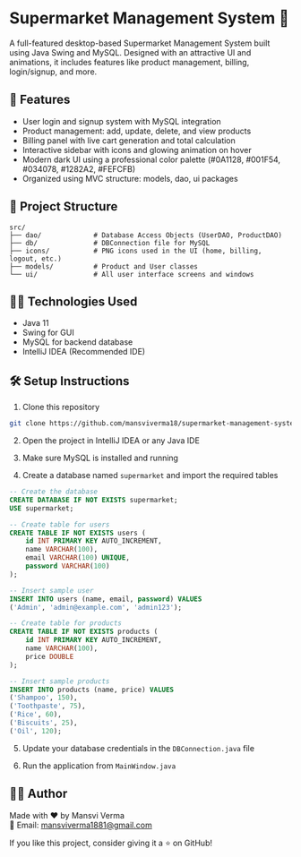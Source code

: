 # Supermarket Management System 🛒

A full-featured desktop-based Supermarket Management System built using Java Swing and MySQL. Designed with an attractive UI and animations, it includes features like product management, billing, login/signup, and more.

## 🚀 Features

- User login and signup system with MySQL integration
- Product management: add, update, delete, and view products
- Billing panel with live cart generation and total calculation
- Interactive sidebar with icons and glowing animation on hover
- Modern dark UI using a professional color palette (#0A1128, #001F54, #034078, #1282A2, #FEFCFB)
- Organized using MVC structure: models, dao, ui packages

## 📂 Project Structure

```
src/
├── dao/             # Database Access Objects (UserDAO, ProductDAO)
├── db/              # DBConnection file for MySQL
├── icons/           # PNG icons used in the UI (home, billing, logout, etc.)
├── models/          # Product and User classes
└── ui/              # All user interface screens and windows
```

## 🧑‍💻 Technologies Used

- Java 11
- Swing for GUI
- MySQL for backend database
- IntelliJ IDEA (Recommended IDE)


## 🛠️ Setup Instructions

1. Clone this repository
```bash
git clone https://github.com/mansviverma18/supermarket-management-system.git
```

2. Open the project in IntelliJ IDEA or any Java IDE

3. Make sure MySQL is installed and running

4. Create a database named `supermarket` and import the required tables

```sql
-- Create the database
CREATE DATABASE IF NOT EXISTS supermarket;
USE supermarket;

-- Create table for users
CREATE TABLE IF NOT EXISTS users (
    id INT PRIMARY KEY AUTO_INCREMENT,
    name VARCHAR(100),
    email VARCHAR(100) UNIQUE,
    password VARCHAR(100)
);

-- Insert sample user
INSERT INTO users (name, email, password) VALUES
('Admin', 'admin@example.com', 'admin123');

-- Create table for products
CREATE TABLE IF NOT EXISTS products (
    id INT PRIMARY KEY AUTO_INCREMENT,
    name VARCHAR(100),
    price DOUBLE
);

-- Insert sample products
INSERT INTO products (name, price) VALUES
('Shampoo', 150),
('Toothpaste', 75),
('Rice', 60),
('Biscuits', 25),
('Oil', 120);
```

5. Update your database credentials in the `DBConnection.java` file

6. Run the application from `MainWindow.java`

## 🙋‍♀️ Author

Made with ❤️ by Mansvi Verma  
📧 Email: mansviverma1881@gmail.com

If you like this project, consider giving it a ⭐ on GitHub!
